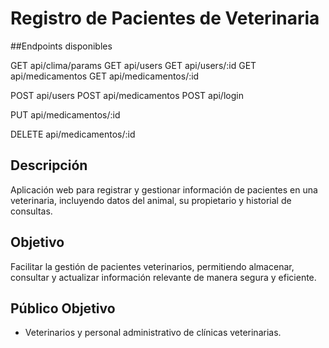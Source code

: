
# Registro de Pacientes de Veterinaria

##Endpoints disponibles

GET api/clima/params
GET api/users
GET api/users/:id
GET api/medicamentos
GET api/medicamentos/:id

POST api/users
POST api/medicamentos
POST api/login


PUT api/medicamentos/:id

DELETE api/medicamentos/:id

## Descripción
Aplicación web para registrar y gestionar información de pacientes en una veterinaria, incluyendo datos del animal, su propietario y historial de consultas.

## Objetivo
Facilitar la gestión de pacientes veterinarios, permitiendo almacenar, consultar y actualizar información relevante de manera segura y eficiente.

## Público Objetivo
- Veterinarios y personal administrativo de clínicas veterinarias.
